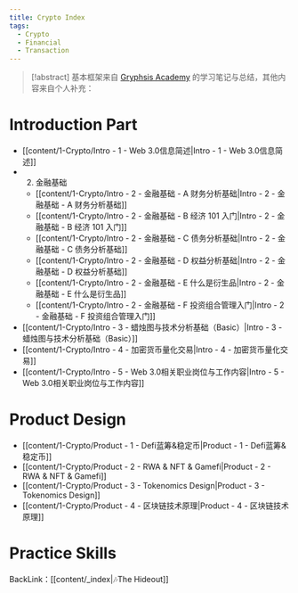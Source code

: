 ```yaml
---
title: Crypto Index
tags:
  - Crypto
  - Financial
  - Transaction
---
```

>[!abstract] 基本框架来自 [Gryphsis Academy](https://twitter.com/gryphsisacademy) 的学习笔记与总结，其他内容来自个人补充：
#  Introduction Part
- [[content/1-Crypto/Intro - 1 - Web 3.0信息简述|Intro - 1 - Web 3.0信息简述]]
- 2. 金融基础
	- [[content/1-Crypto/Intro - 2 - 金融基础 - A 财务分析基础|Intro - 2 - 金融基础 - A 财务分析基础]]
	- [[content/1-Crypto/Intro - 2 - 金融基础 - B 经济 101 入门|Intro - 2 - 金融基础 - B 经济 101 入门]]
	- [[content/1-Crypto/Intro - 2 - 金融基础 - C 债务分析基础|Intro - 2 - 金融基础 - C 债务分析基础]]
	- [[content/1-Crypto/Intro - 2 - 金融基础 - D 权益分析基础|Intro - 2 - 金融基础 - D 权益分析基础]]
	- [[content/1-Crypto/Intro - 2 - 金融基础 - E 什么是衍生品|Intro - 2 - 金融基础 - E 什么是衍生品]]
	- [[content/1-Crypto/Intro - 2 - 金融基础 - F 投资组合管理入门|Intro - 2 - 金融基础 - F 投资组合管理入门]]
- [[content/1-Crypto/Intro - 3 - 蜡烛图与技术分析基础（Basic）|Intro - 3 - 蜡烛图与技术分析基础（Basic）]]
- [[content/1-Crypto/Intro - 4 - 加密货币量化交易|Intro - 4 - 加密货币量化交易]]
- [[content/1-Crypto/Intro - 5 - Web 3.0相关职业岗位与工作内容|Intro - 5 - Web 3.0相关职业岗位与工作内容]]
# Product Design
- [[content/1-Crypto/Product - 1 - Defi蓝筹&稳定币|Product - 1 - Defi蓝筹&稳定币]]
- [[content/1-Crypto/Product - 2 - RWA & NFT & Gamefi|Product - 2 - RWA & NFT & Gamefi]]
- [[content/1-Crypto/Product - 3 - Tokenomics Design|Product - 3 - Tokenomics Design]]
- [[content/1-Crypto/Product - 4 - 区块链技术原理|Product - 4 - 区块链技术原理]]
# Practice Skills


BackLink：[[content/_index|🎶The Hideout]]
